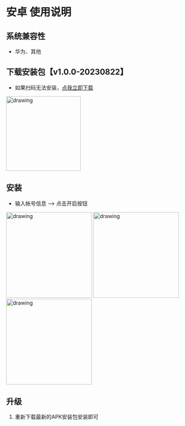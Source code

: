 # 安卓 使用说明

## 系统兼容性
- 华为、其他
##  下载安装包【v1.0.0-20230822】
- 如果扫码无法安装，[点我立即下载](https://download.tbytm.com/stars/releases/phone/%E6%98%9F%E7%A9%BA-v1.0.0-20230822.apk)

<img src="https://skynet-beijing.oss-cn-beijing.aliyuncs.com/stars/document/images/android/download_android.png" alt="drawing" width="200"/><br>
##  安装
- 输入帐号信息 --> 点击开启按钮<br>
<img src="https://skynet-beijing.oss-cn-beijing.aliyuncs.com/stars/document/images/android/phone_login.png" alt="drawing" width="230"/>
<img src="https://skynet-beijing.oss-cn-beijing.aliyuncs.com/stars/document/images/android/phone_close_server.png" alt="drawing" width="230"/>
<img src="https://skynet-beijing.oss-cn-beijing.aliyuncs.com/stars/document/images/android/phone_open_server.png" alt="drawing" width="230"/>

## 升级

1.  重新下载最新的APK安装包安装即可